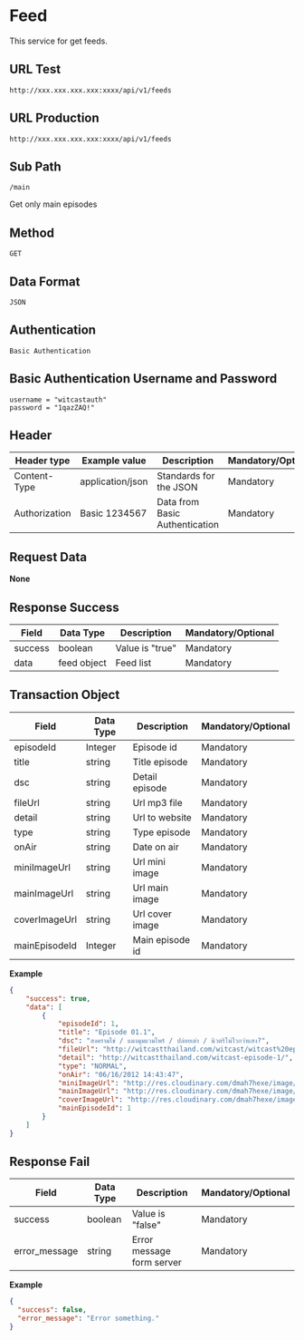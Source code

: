 # Feed

This service for get feeds.

## URL Test

```
http://xxx.xxx.xxx.xxx:xxxx/api/v1/feeds
```

## URL Production

```
http://xxx.xxx.xxx.xxx:xxxx/api/v1/feeds
```

## Sub Path
```
/main
```
Get only main episodes

## Method

```
GET
```

## Data Format

```
JSON
```

## Authentication   

```
Basic Authentication
```

## Basic Authentication Username and Password   

```
username = "witcastauth"
password = "1qazZAQ!"
```


## Header   

| Header type        | Example value    | Description                         | Mandatory/Optional  |
| ------------------ | ---------------- | ----------------------------------- | ------------------- |
| Content-Type       | application/json | Standards for the JSON              | Mandatory           |
| Authorization      | Basic 1234567    | Data from Basic Authentication      | Mandatory           |


## Request Data   

**None**

## Response Success   

| Field               | Data Type            | Description                    | Mandatory/Optional  |
| ------------------- | -------------------- | ------------------------------ | ------------------- |
| success             | boolean              | Value is "true"                | Mandatory           |
| data                | feed object          | Feed list     			      | Mandatory           |

## Transaction Object   

| Field                 | Data Type            | Description                    | Mandatory/Optional  |
| -------------------   | -------------------- | ------------------------------ | ------------------- |
| episodeId             | Integer              | Episode id                     | Mandatory           |
| title                 | string               | Title episode        			    | Mandatory           |
| dsc                   | string               | Detail episode                 | Mandatory           |
| fileUrl               | string               | Url mp3 file                   | Mandatory           |
| detail                | string               | Url to website                 | Mandatory           |
| type                  | string               | Type episode                   | Mandatory           |
| onAir                 | string               | Date on air                    | Mandatory           |
| miniImageUrl          | string               | Url mini image                 | Mandatory           |
| mainImageUrl          | string               | Url main image                 | Mandatory           |
| coverImageUrl         | string               | Url cover image                | Mandatory           |
| mainEpisodeId         | Integer              | Main episode id                | Mandatory           |

**Example**

```json
{
    "success": true,
    "data": [
        {
            "episodeId": 1,
            "title": "Episode 01.1",
            "dsc": "สงครามไข่ / แมงมุมแวมไพร์ / ปล่อยเต่า / นิวตริโน่ไวกว่าแสง?",
            "fileUrl": "http://witcastthailand.com/witcast/witcast%20episode%201.mp3",
            "detail": "http://witcastthailand.com/witcast-episode-1/",
            "type": "NORMAL",
            "onAir": "06/16/2012 14:43:47",
            "miniImageUrl": "http://res.cloudinary.com/dmah7hexe/image/upload/v1474518624/Episode/miniImage/ep11_m.png",
            "mainImageUrl": "http://res.cloudinary.com/dmah7hexe/image/upload/v1474518544/Episode/mainImage/ep11_t.png",
            "coverImageUrl": "http://res.cloudinary.com/dmah7hexe/image/upload/v1474518339/Episode/coverImage/ep11_c.png",
            "mainEpisodeId": 1
        }
    ]
}
```

## Response Fail   

| Field          | Data Type    | Description                | Mandatory/Optional  |
| -------------- | ------------ | -------------------------- | ------------------- |
| success        | boolean      | Value is "false"           | Mandatory           |
| error_message  | string       | Error message form server  | Mandatory           |

**Example**

```json
{
  "success": false,
  "error_message": "Error something."
}
```
